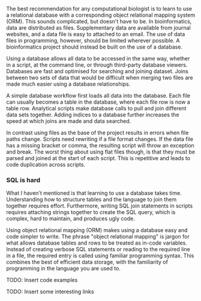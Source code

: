 The best recommendation for any computational biologist is to learn to use a relational database with a corresponding object relational mapping system (ORM). This sounds complicated, but doesn't have to be. In bioinformatics, data are distributed as files. Supplementary data are available from journal websites, and a data file is easy to attached to an email. The use of data files in programming, however, should be limited wherever possible. A bioinformatics project should instead be built on the use of a database.

Using a database allows all data to be accessed in the same way, whether in a script, at the command line, or through third-party database viewers. Databases are fast and optimised for searching and joining dataset. Joins between two sets of data that would be difficult when merging two files are made much easier using a database relationships.

A simple database workflow first loads all data into the database. Each file can usually becomes a table in the database, where each file row is now a table row. Analytical scripts make database calls to pull and join different data sets together. Adding indices to a database further increases the speed at which joins are made and data searched.

In contrast using files as the base of the project results in errors when file paths change. Scripts need rewriting if a file format changes. If the data file has a missing bracket or comma, the resulting script will throw an exception and break. The worst thing about using flat files though, is that they must be parsed and joined at the start of each script. This is repetitive and leads to code duplication across scripts.

### SQL is hard

What I haven't mentioned is that learning to use a database takes time. Understanding how to structure tables and the language to join them together requires effort. Furthermore, writing SQL join statements in scripts requires attaching strings together to create the SQL query, which is complex, hard to maintain, and produces ugly code.

Using object relational mapping (ORM) makes using a database easy and code simpler to write. The phrase "object relational mapping" is jargon for what allows database tables and rows to be treated as in-code variables. Instead of creating verbose SQL statements or reading to the required line in a file, the required entry is called using familiar programming syntax. This combines the best of efficient data storage, with the familiarity of programming in the language you are used to.

TODO: Insert code examples

TODO: Insert some interesting links
